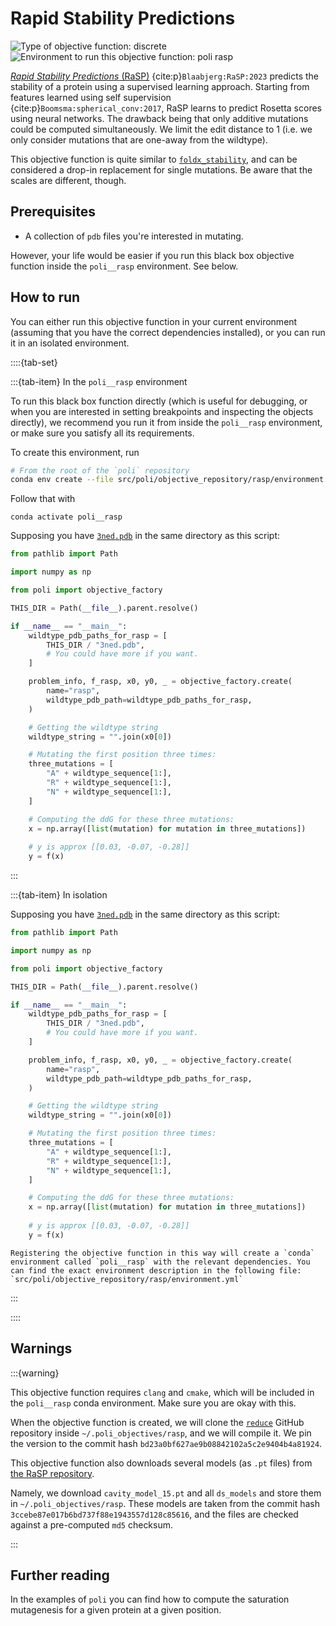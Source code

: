 # Rapid Stability Predictions

![Type of objective function: discrete](https://img.shields.io/badge/Type-discrete_inputs-blue)
![Environment to run this objective function: poli rasp](https://img.shields.io/badge/Environment-poli____rasp-teal)

[*Rapid Stability Predictions* (RaSP)](https://github.com/KULL-Centre/_2022_ML-ddG-Blaabjerg) {cite:p}`Blaabjerg:RaSP:2023` predicts the stability of a protein using a supervised learning approach. Starting from features learned using self supervision {cite:p}`Boomsma:spherical_conv:2017`, RaSP learns to predict Rosetta scores using neural networks. The drawback being that only additive mutations could be computed simultaneously. We limit the edit distance to 1 (i.e. we only consider mutations that are one-away from the wildtype).

This objective function is quite similar to [`foldx_stability`](./foldx_stability.md), and can be considered a drop-in replacement for single mutations. Be aware that the scales are different, though. 

## Prerequisites

- A collection of `pdb` files you're interested in mutating.

However, your life would be easier if you run this black box objective function inside the `poli__rasp` environment. See below.

## How to run

You can either run this objective function in your current environment (assuming that you have the correct dependencies installed), or you can run it in an isolated environment.

::::{tab-set}

:::{tab-item} In the `poli__rasp` environment

To run this black box function directly (which is useful for debugging, or when you are interested in setting breakpoints and inspecting the objects directly), we recommend you run it from inside the `poli__rasp` environment, or make sure you satisfy all its requirements.

To create this environment, run

```bash
# From the root of the `poli` repository
conda env create --file src/poli/objective_repository/rasp/environment.yml
```

Follow that with

```
conda activate poli__rasp
```

Supposing you have [`3ned.pdb`](https://www.rcsb.org/structure/3ned) in the same directory as this script:

```python
from pathlib import Path

import numpy as np

from poli import objective_factory

THIS_DIR = Path(__file__).parent.resolve()

if __name__ == "__main__":
    wildtype_pdb_paths_for_rasp = [
        THIS_DIR / "3ned.pdb",
        # You could have more if you want.
    ]

    problem_info, f_rasp, x0, y0, _ = objective_factory.create(
        name="rasp",
        wildtype_pdb_path=wildtype_pdb_paths_for_rasp,
    )

    # Getting the wildtype string
    wildtype_string = "".join(x0[0])

    # Mutating the first position three times:
    three_mutations = [
        "A" + wildtype_sequence[1:],
        "R" + wildtype_sequence[1:],
        "N" + wildtype_sequence[1:],
    ]

    # Computing the ddG for these three mutations:
    x = np.array([list(mutation) for mutation in three_mutations])
    
    # y is approx [[0.03, -0.07, -0.28]]
    y = f(x)
```

:::

:::{tab-item} In isolation

Supposing you have [`3ned.pdb`](https://www.rcsb.org/structure/3ned) in the same directory as this script:

```python
from pathlib import Path

import numpy as np

from poli import objective_factory

THIS_DIR = Path(__file__).parent.resolve()

if __name__ == "__main__":
    wildtype_pdb_paths_for_rasp = [
        THIS_DIR / "3ned.pdb",
        # You could have more if you want.
    ]

    problem_info, f_rasp, x0, y0, _ = objective_factory.create(
        name="rasp",
        wildtype_pdb_path=wildtype_pdb_paths_for_rasp,
    )

    # Getting the wildtype string
    wildtype_string = "".join(x0[0])

    # Mutating the first position three times:
    three_mutations = [
        "A" + wildtype_sequence[1:],
        "R" + wildtype_sequence[1:],
        "N" + wildtype_sequence[1:],
    ]

    # Computing the ddG for these three mutations:
    x = np.array([list(mutation) for mutation in three_mutations])
    
    # y is approx [[0.03, -0.07, -0.28]]
    y = f(x)
```

```{warning}
Registering the objective function in this way will create a `conda` environment called `poli__rasp` with the relevant dependencies. You can find the exact environment description in the following file: `src/poli/objective_repository/rasp/environment.yml`

```

:::

::::

## Warnings

:::{warning}

This objective function requires `clang` and `cmake`, which will be included in the `poli__rasp` conda environment. Make sure you are okay with this.

When the objective function is created, we will clone the [`reduce`](https://github.com/rlabduke/reduce) GitHub repository inside `~/.poli_objectives/rasp`, and we will compile it. We pin the version to the commit hash `bd23a0bf627ae9b08842102a5c2e9404b4a81924`.

This objective function also downloads several models (as `.pt` files) from [the RaSP repository](https://github.com/KULL-Centre/papers/tree/main/2022/ML-ddG-Blaabjerg-et-al/output).

Namely, we download `cavity_model_15.pt` and all `ds_models` and store them in `~/.poli_objectives/rasp`. These models are taken from the commit hash `3ccebe87e017b6bd737f88e1943557d128c85616`, and the files are checked against a pre-computed `md5` checksum.

:::

## Further reading

In the examples of `poli` you can find how to compute the saturation mutagenesis for a given protein at a given position.
